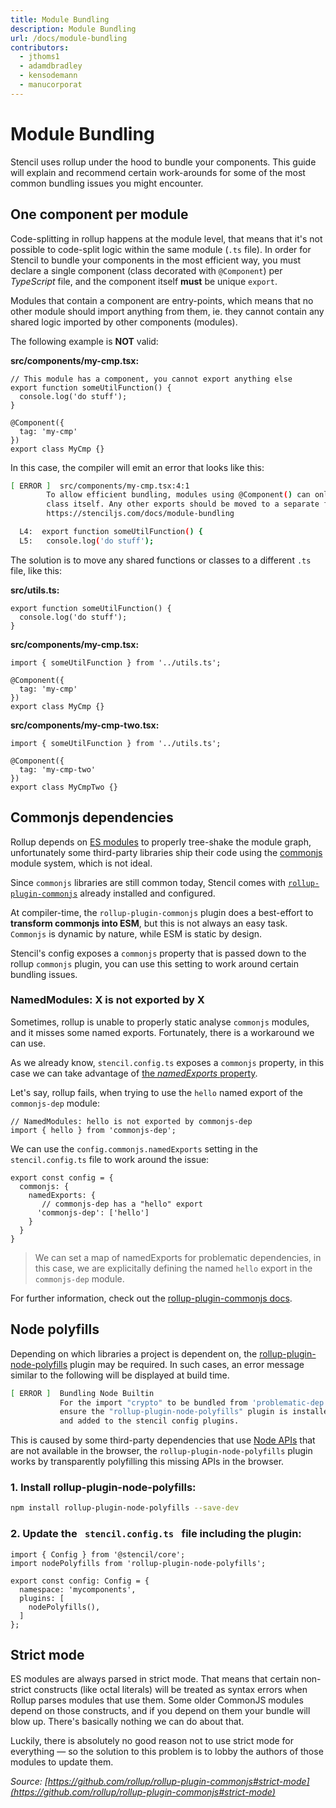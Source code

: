 ```yaml
---
title: Module Bundling
description: Module Bundling
url: /docs/module-bundling
contributors:
  - jthoms1
  - adamdbradley
  - kensodemann
  - manucorporat
---
```


# Module Bundling

Stencil uses rollup under the hood to bundle your components. This guide will explain and recommend certain work-arounds for some of the most common bundling issues you might encounter.

## One component per module

Code-splitting in rollup happens at the module level, that means that it's not possible to code-split logic within the same module (`.ts` file). In order for Stencil to bundle your components in the most efficient way, you must declare a single component (class decorated with `@Component`) per *TypeScript* file, and the component itself **must** be unique `export`.

Modules that contain a component are entry-points, which means that no other module should import anything from them, ie. they cannot contain any shared logic imported by other components (modules).

The following example is **NOT** valid:

**src/components/my-cmp.tsx:**
```tsx
// This module has a component, you cannot export anything else
export function someUtilFunction() {
  console.log('do stuff');
}

@Component({
  tag: 'my-cmp'
})
export class MyCmp {}
```

In this case, the compiler will emit an error that looks like this:

```bash
[ ERROR ]  src/components/my-cmp.tsx:4:1
        To allow efficient bundling, modules using @Component() can only have a single export which is the component
        class itself. Any other exports should be moved to a separate file. For further information check out:
        https://stenciljs.com/docs/module-bundling

  L4:  export function someUtilFunction() {
  L5:   console.log('do stuff');
```

The solution is to move any shared functions or classes to a different `.ts` file, like this:

**src/utils.ts:**
```tsx
export function someUtilFunction() {
  console.log('do stuff');
}
```

**src/components/my-cmp.tsx:**
```tsx
import { someUtilFunction } from '../utils.ts';

@Component({
  tag: 'my-cmp'
})
export class MyCmp {}
```

**src/components/my-cmp-two.tsx:**

```tsx
import { someUtilFunction } from '../utils.ts';

@Component({
  tag: 'my-cmp-two'
})
export class MyCmpTwo {}
```


## Commonjs dependencies

Rollup depends on [ES modules](https://hacks.mozilla.org/2018/03/es-modules-a-cartoon-deep-dive/) to properly tree-shake the module graph, unfortunately some third-party libraries ship their code using the [commonjs](https://requirejs.org/docs/commonjs.html) module system, which is not ideal.

Since `commonjs` libraries are still common today, Stencil comes with [`rollup-plugin-commonjs`](https://github.com/rollup/rollup-plugin-commonjs) already installed and configured.

At compiler-time, the `rollup-plugin-commonjs` plugin does a best-effort to **transform commonjs into ESM**, but this is not always an easy task. `Commonjs` is dynamic by nature, while ESM is static by design.

Stencil's config exposes a `commonjs` property that is passed down to the rollup `commonjs` plugin, you can use this setting to work around certain bundling issues.


### NamedModules: X is not exported by X

Sometimes, rollup is unable to properly static analyse `commonjs` modules, and it misses some named exports. Fortunately, there is a workaround we can use.

As we already know, `stencil.config.ts` exposes a `commonjs` property, in this case we can take advantage of [the *namedExports* property](https://github.com/rollup/rollup-plugin-commonjs#custom-named-exports).

Let's say, rollup fails, when trying to use the `hello` named export of the `commonjs-dep` module:

```tsx
// NamedModules: hello is not exported by commonjs-dep
import { hello } from 'commonjs-dep';
```

We can use the `config.commonjs.namedExports` setting in the `stencil.config.ts` file to work around the issue:

```tsx
export const config = {
  commonjs: {
    namedExports: {
       // commonjs-dep has a "hello" export
      'commonjs-dep': ['hello']
    }
  }
}
```

> We can set a map of namedExports for problematic dependencies, in this case, we are explicitally defining the named `hello` export in the `commonjs-dep` module.

For further information, check out the [rollup-plugin-commonjs docs](https://github.com/rollup/rollup-plugin-commonjs).

## Node polyfills

Depending on which libraries a project is dependent on, the [rollup-plugin-node-polyfills](https://www.npmjs.com/package/rollup-plugin-node-builtins) plugin may be required. In such cases, an error message similar to the following will be displayed at build time.

```bash
[ ERROR ]  Bundling Node Builtin
           For the import "crypto" to be bundled from 'problematic-dep',
           ensure the "rollup-plugin-node-polyfills" plugin is installed
           and added to the stencil config plugins.
```

This is caused by some third-party dependencies that use [Node APIs](https://nodejs.org/dist/latest-v10.x/docs/api/) that are not available in the browser, the `rollup-plugin-node-polyfills` plugin works by transparently polyfilling this missing APIs in the browser.

### 1. Install rollup-plugin-node-polyfills:

```bash
npm install rollup-plugin-node-polyfills --save-dev
```

### 2. Update the  `  stencil.config.ts  `  file including the plugin:

```tsx
import { Config } from '@stencil/core';
import nodePolyfills from 'rollup-plugin-node-polyfills';

export const config: Config = {
  namespace: 'mycomponents',
  plugins: [
    nodePolyfills(),
  ]
};
```

## Strict mode

ES modules are always parsed in strict mode. That means that certain non-strict constructs (like octal literals) will be treated as syntax errors when Rollup parses modules that use them. Some older CommonJS modules depend on those constructs, and if you depend on them your bundle will blow up. There's basically nothing we can do about that.

Luckily, there is absolutely no good reason not to use strict mode for everything — so the solution to this problem is to lobby the authors of those modules to update them.

*Source: [https://github.com/rollup/rollup-plugin-commonjs#strict-mode](https://github.com/rollup/rollup-plugin-commonjs#strict-mode)*
